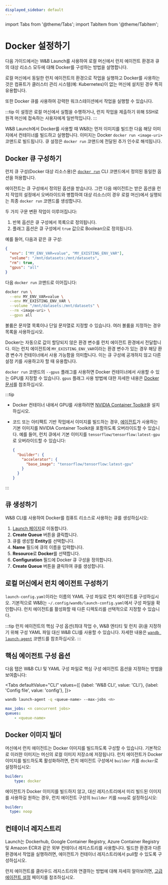 ```yaml
---
displayed_sidebar: default
---
```

import Tabs from '@theme/Tabs';
import TabItem from '@theme/TabItem';

# Docker 설정하기

다음 가이드에서는 W&B Launch를 사용하여 로컬 머신에서 런치 에이전트 환경과 큐의 대상 리소스 모두에 대해 Docker를 구성하는 방법을 설명합니다.

로컬 머신에서 동일한 런치 에이전트의 환경으로 작업을 실행하고 Docker를 사용하는 것은 컴퓨트가 클러스터 관리 시스템(예: Kubernetes)이 없는 머신에 설치된 경우 특히 유용합니다.

또한 Docker 큐를 사용하여 강력한 워크스테이션에서 작업을 실행할 수 있습니다.

:::tip
이 설정은 로컬 머신에서 실험을 수행하거나, 런치 작업을 제출하기 위해 SSH로 원격 머신에 접속하는 사용자에게 일반적입니다.
:::

W&B Launch에서 Docker를 사용할 때 W&B는 먼저 이미지를 빌드한 다음 해당 이미지에서 컨테이너를 빌드하고 실행합니다. 이미지는 Docker `docker run <image-uri>` 코맨드로 빌드됩니다. 큐 설정은 `docker run` 코맨드에 전달된 추가 인수로 해석됩니다.

## Docker 큐 구성하기

런치 큐 구성(Docker 대상 리소스용)은 [`docker run`](../../ref/cli/wandb-docker-run.md) CLI 코맨드에서 정의된 동일한 옵션을 허용합니다.

에이전트는 큐 구성에서 정의된 옵션을 받습니다. 그런 다음 에이전트는 받은 옵션을 런치 작업의 설정에서 오버라이드와 병합하여 대상 리소스(이 경우 로컬 머신)에서 실행되는 최종 `docker run` 코맨드를 생성합니다.

두 가지 구문 변환 작업이 이루어집니다:

1. 반복 옵션은 큐 구성에서 목록으로 정의됩니다.
2. 플래그 옵션은 큐 구성에서 `true` 값으로 Boolean으로 정의됩니다.

예를 들어, 다음과 같은 큐 구성:

```json
{
  "env": ["MY_ENV_VAR=value", "MY_EXISTING_ENV_VAR"],
  "volume": "/mnt/datasets:/mnt/datasets",
  "rm": true,
  "gpus": "all"
}
```

다음 `docker run` 코맨드로 이어집니다:

```bash
docker run \
  --env MY_ENV_VAR=value \
  --env MY_EXISTING_ENV_VAR \
  --volume "/mnt/datasets:/mnt/datasets" \
  --rm <image-uri> \
  --gpus all
```

볼륨은 문자열 목록이나 단일 문자열로 지정할 수 있습니다. 여러 볼륨을 지정하는 경우 목록을 사용하십시오.

Docker는 자동으로 값이 할당되지 않은 환경 변수를 런치 에이전트 환경에서 전달합니다. 이는 런치 에이전트에 `MY_EXISTING_ENV_VAR`이라는 환경 변수가 있는 경우 해당 환경 변수가 컨테이너에서 사용 가능함을 의미합니다. 이는 큐 구성에 공개하지 않고 다른 설정 키를 사용하고자 할 때 유용합니다.

`docker run` 코맨드의 `--gpus` 플래그를 사용하면 Docker 컨테이너에서 사용할 수 있는 GPU를 지정할 수 있습니다. `gpus` 플래그 사용 방법에 대한 자세한 내용은 [Docker 문서](https://docs.docker.com/config/containers/resource_constraints/#gpu)를 참조하십시오.

:::tip
* Docker 컨테이너 내에서 GPU를 사용하려면 [NVIDIA Container Toolkit](https://docs.nvidia.com/datacenter/cloud-native/container-toolkit/install-guide.html#docker)을 설치하십시오.
* 코드 또는 아티팩트 기반 작업에서 이미지를 빌드하는 경우, [에이전트](#configure-a-launch-agent-on-a-local-machine)가 사용하는 기본 이미지를 NVIDIA Container Toolkit을 포함하도록 오버라이드할 수 있습니다.
  예를 들어, 런치 큐에서 기본 이미지를 `tensorflow/tensorflow:latest-gpu`로 오버라이드할 수 있습니다:

  ```json
  {
    "builder": {
      "accelerator": {
        "base_image": "tensorflow/tensorflow:latest-gpu"
      }
    }
  }
  ```
:::

## 큐 생성하기

W&B CLI를 사용하여 Docker를 컴퓨트 리소스로 사용하는 큐를 생성하십시오:

1. [Launch 페이지](https://wandb.ai/launch)로 이동합니다.
2. **Create Queue** 버튼을 클릭합니다.
3. 큐를 생성할 **Entity**를 선택합니다.
4. **Name** 필드에 큐의 이름을 입력합니다.
5. **Resource**로 **Docker**를 선택합니다.
6. **Configuration** 필드에 Docker 큐 구성을 정의합니다.
7. **Create Queue** 버튼을 클릭하여 큐를 생성합니다.

## 로컬 머신에서 런치 에이전트 구성하기

`launch-config.yaml`이라는 이름의 YAML 구성 파일로 런치 에이전트를 구성하십시오. 기본적으로 W&B는 `~/.config/wandb/launch-config.yaml`에서 구성 파일을 확인합니다. 런치 에이전트를 활성화할 때 다른 디렉토리를 선택적으로 지정할 수 있습니다.

:::tip
런치 에이전트의 핵심 구성 옵션(최대 작업 수, W&B 엔티티 및 런치 큐)을 지정하기 위해 구성 YAML 파일 대신 W&B CLI를 사용할 수 있습니다. 자세한 내용은 [`wandb launch-agent`](../../ref/cli/wandb-launch-agent.md) 코맨드를 참조하십시오.
:::

## 핵심 에이전트 구성 옵션

다음 탭은 W&B CLI 및 YAML 구성 파일로 핵심 구성 에이전트 옵션을 지정하는 방법을 보여줍니다:

<Tabs
defaultValue="CLI"
values={[
{label: 'W&B CLI', value: 'CLI'},
{label: 'Config file', value: 'config'},
]}>
<TabItem value="CLI">

```bash
wandb launch-agent -q <queue-name> --max-jobs <n>
```

  </TabItem>
  <TabItem value="config">

```yaml title="launch-config.yaml"
max_jobs: <n concurrent jobs>
queues:
	- <queue-name>
```

  </TabItem>
</Tabs>

## Docker 이미지 빌더

머신에서 런치 에이전트는 Docker 이미지를 빌드하도록 구성할 수 있습니다. 기본적으로 이러한 이미지는 머신의 로컬 이미지 저장소에 저장됩니다. 런치 에이전트가 Docker 이미지를 빌드하도록 활성화하려면, 런치 에이전트 구성에서 `builder` 키를 `docker`로 설정하십시오:

```yaml title="launch-config.yaml"
builder:
	type: docker
```

에이전트가 Docker 이미지를 빌드하지 않고, 대신 레지스트리에서 미리 빌드된 이미지를 사용하길 원하는 경우, 런치 에이전트 구성의 `builder` 키를 `noop`로 설정하십시오:

```yaml title="launch-config.yaml"
builder:
  type: noop
```

## 컨테이너 레지스트리

Launch는 Dockerhub, Google Container Registry, Azure Container Registry 및 Amazon ECR과 같은 외부 컨테이너 레지스트리를 사용합니다.
빌드한 환경과 다른 환경에서 작업을 실행하려면, 에이전트가 컨테이너 레지스트리에서 pull할 수 있도록 구성하십시오.

런치 에이전트를 클라우드 레지스트리와 연결하는 방법에 대해 자세히 알아보려면, [고급 에이전트 설정](./setup-agent-advanced.md#agent-configuration) 페이지를 참조하십시오.